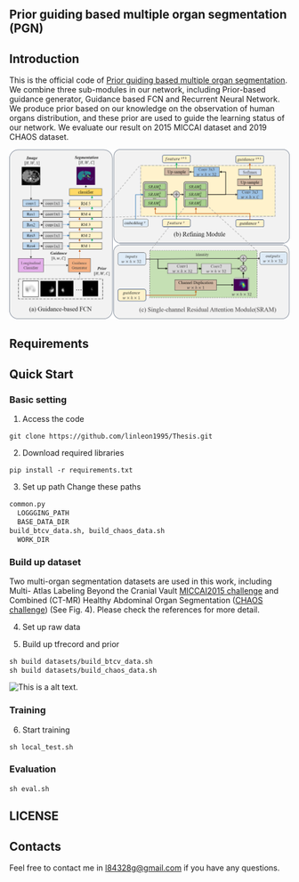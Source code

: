 
## Prior guiding based multiple organ segmentation (PGN)

## Introduction
This is the official code of [Prior guiding based multiple organ segmentation](/docs/Thesis.pdf). We combine three sub-modules in our network, including Prior-based guidance generator, Guidance based FCN and Recurrent Neural Network. We produce prior based on our knowledge on the observation of human organs distribution, and these prior are used to guide the learning status of our network. We evaluate our result on 2015 MICCAI dataset and 2019 CHAOS dataset.

![This is a alt text.](/images/PGN_v1.png "PGN_v1")


## Requirements

## Quick Start

### Basic setting
1. Access the code
```
git clone https://github.com/linleon1995/Thesis.git
```

2. Download required libraries
```
pip install -r requirements.txt
```

3. Set up path
Change these paths
```
common.py
  LOGGGING_PATH
  BASE_DATA_DIR
build_btcv_data.sh, build_chaos_data.sh
  WORK_DIR
```

### Build up dataset
Two multi-organ segmentation datasets are used in this work, including Multi- Atlas Labeling Beyond the Cranial Vault [MICCAI2015 challenge](https://www.synapse.org/#!Synapse:syn3193805/wiki/217789) and Combined (CT-MR) Healthy Abdominal Organ Segmentation ([CHAOS challenge](https://chaos.grand-challenge.org/)) (See Fig. 4). Please check the references for more detail.

4. Set up raw data

5. Build up tfrecord and prior
```
sh build datasets/build_btcv_data.sh 
sh build datasets/build_chaos_data.sh
```
![This is a alt text.](/image/sample.png "This is a sample image.")

### Training
6. Start training
```
sh local_test.sh
```

### Evaluation
```
sh eval.sh
```

## LICENSE


## Contacts
Feel free to contact me in l84328g@gmail.com if you have any questions.
## 
